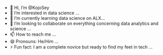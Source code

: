 - 👋 Hi, I’m @KojoSey
- 👀 I’m interested in data science ...
- 🌱 I’m currently learning data science on ALX...
- 💞️ I’m looking to collaborate on everything concerning data analytics and science ...
- 📫 How to reach me ...
- 😄 Pronouns: He/Him ...
- ⚡ Fun fact: I am a complete novice but ready to find my feet in tech ...

<!---
KojoSey/KojoSey is a ✨ special ✨ repository because its `README.md` (this file) appears on your GitHub profile.
You can click the Preview link to take a look at your changes.
--->
